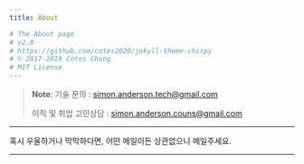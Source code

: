 ```yaml
---
title: About

# The About page
# v2.0
# https://github.com/cotes2020/jekyll-theme-chirpy
# © 2017-2019 Cotes Chung
# MIT License
---
```


> **Note**: 기술 문의 : simon.anderson.tech@gmail.com
>
> 이직 및 취업 고민상담 : simon.anderson.couns@gmail.com

---

혹시 우울하거나 막막하다면, 어떤 메일이든 상관없으니 메일주세요. 

---

